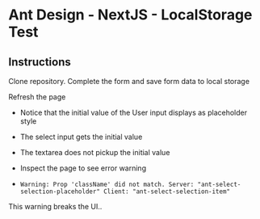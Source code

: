 # Ant Design - NextJS - LocalStorage Test

## Instructions

Clone repository. Complete the form and save form data to local storage

Refresh the page

- Notice that the initial value of the User input displays as placeholder style
- The select input gets the initial value
- The textarea does not pickup the initial value
- Inspect the page to see error warning

- `Warning: Prop 'className' did not match. Server: "ant-select-selection-placeholder" Client: "ant-select-selection-item"`

This warning breaks the UI..
